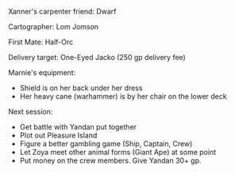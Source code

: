 Xanner's carpenter friend: Dwarf

Cartographer:
Lom Jomson

First Mate: Half-Orc

Delivery target: One-Eyed Jacko (250 gp delivery fee)


Marnie's equipment:
 * Shield is on her back under her dress
 * Her heavy cane (warhammer) is by her chair on the lower deck


Next session:
 * Get battle with Yandan put together
 * Plot out Pleasure Island
 * Figure a better gambling game (Ship, Captain, Crew)
 * Let Zoya meet other animal forms (Giant Ape) at some point
 * Put money on the crew members. Give Yandan 30+ gp.
